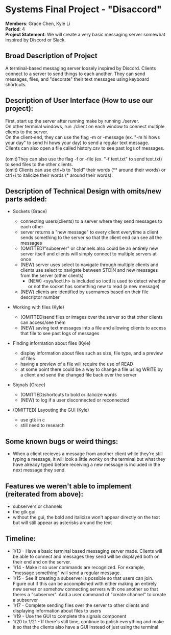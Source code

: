 # Systems Final Project - "Disaccord"
**Members**: Grace Chen, Kyle Li <br>
**Period**: 4 <br>
**Project Statement**: We will create a very basic messaging server somewhat inspired by Discord or Slack. <br>

## Broad Description of Project
A terminal-based messaging server loosely inspired by Discord. Clients connect to a server to send things to each another. They can send messages, files, and "decorate" their text messages using keyboard shortcuts. 

## Description of User Interface (How to use our project):
First, start up the server after running make by running ./server. <br>
On other terminal windows, run ./client on each window to connect multiple clients to the server. <br> 
On the client-end, they can use the flag -m or -message (ex. "-m hi hows your day" to send hi hows your day) to send a regular text message. <br>
Clients can also open a file called history.csv to see past logs of messages. <br>
<br>
(omit)They can also use the flag -f or -file (ex. "-f text.txt" to send text.txt) to send files to the other clients. <br>
(omit) Clients can use ctrl+b to "bold" their words (** around their words) or ctrl+i to italicize their words (* around their words). 

## Description of Technical Design with omits/new parts added:
* Sockets (Grace)
  * connecting users(clients) to a server where they send messages to each other
  * server returns a "new message" to every client everytime a client sends something to the server so that the client end can see all the messages
  * (OMITTED)"subserver" or channels also could be an entirely new server itself and clients will simply connect to multiple servers at once
  * (NEW) server uses select to navigate through multiple clients and clients use select to navigate between STDIN and new messages from the server (other clients)
    * (NEW) <sys/ioctl.h> is included so ioctl is used to detect whether or not the socket has something new to read (a new message)
  * (NEW) clients are identified by usernames based on their file descriptor number

* Working with files (Kyle)
  * (OMITTED)send files or images over the server so that other clients can access/see them
  * (NEW) saving text messages into a file and allowing clients to access that file to see past logs of messages

* Finding information about files (Kyle)
  * display information about files such as size, file type, and a preview of files
  * having a preview of a file will require the use of READ
  * at some point there could be a way to change a file using WRITE by a client and send the changed file back over the server 

* Signals (Grace)
  * (OMITTED)shortcuts to bold or italicize words 
  * (NEW) to log if a user disconnected or reconnected 

* (OMITTED) Layouting the GUI (Kyle)
  *  use gtk in c
  *  still need to research

## Some known bugs or weird things:
* When a client recieves a message from another client while they're still typing a message, it will look a little wonky on the terminal but what they have already typed before receiving a new message is included in the next message they send. 

## Features we weren't able to implement (reiterated from above):
* subservers or channels
* the gtk gui 
* without the gui, the bold and italicize won't appear directly on the text but will still appear as asterisks around the text

## Timeline:
* 1/13 - Have a basic terminal based messaging server made. Clients will be able to connect and messages they send will be displayed both on their end and on the server.
* 1/14 - Make it so user commands are recognized. For example, "message something" will send a regular message. 
* 1/15 - See if creating a subserver is possible so that users can join. Figure out if this can be accomplished with either making an entirely new server or somehow connecting servers with one another so that theres a "subserver". Add a user command of "create channel" to create a subserver
* 1/17 - Complete sending files over the server to other clients and displaying information about files to users
* 1/19 - Use the GUI to complete the signals component
* 1/20 to 1/21 - If there's still time, continue to polish everything and make it so that the clients also have a GUI instead of just using the terminal 
